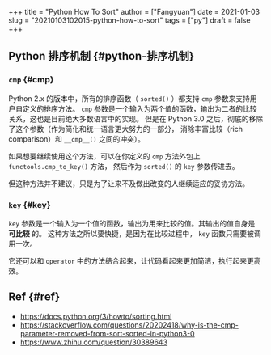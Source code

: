 +++
title = "Python How To Sort"
author = ["Fangyuan"]
date = 2021-01-03
slug = "20210103102015-python-how-to-sort"
tags = ["py"]
draft = false
+++

## Python 排序机制 {#python-排序机制}


### `cmp` {#cmp}

Python 2.x 的版本中，所有的排序函数（ `sorted()` ）都支持 `cmp` 参数来支持用户自定义的排序方法。
`cmp` 参数是一个输入为两个值的函数，输出为二者的比较关系，这也是目前绝大多数语言中的实现。
但是在 Python 3.0 之后，彻底的移除了这个参数（作为简化和统一语言更大努力的一部分，
消除丰富比较（rich comparison）和 `__cmp__()` 之间的冲突）。

如果想要继续使用这个方法，可以在你定义的 `cmp` 方法外包上 `functools.cmp_to_key()` 方法，
然后作为 `sorted()` 的 `key` 参数传进去。

但这种方法并不建议，只是为了让来不及做出改变的人继续适应的妥协方法。


### `key` {#key}

`key` 参数是一个输入为一个值的函数，输出为用来比较的值。其输出的值自身是 **可比较** 的。
这种方法之所以要快捷，是因为在比较过程中， `key` 函数只需要被调用一次。

它还可以和 `operator` 中的方法结合起来，让代码看起来更加简洁，执行起来更高效。


## Ref {#ref}

-   <https://docs.python.org/3/howto/sorting.html>
-   <https://stackoverflow.com/questions/20202418/why-is-the-cmp-parameter-removed-from-sort-sorted-in-python3-0>
-   <https://www.zhihu.com/question/30389643>
